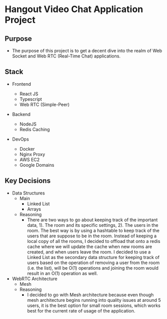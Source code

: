 # Hangout Video Chat Application Project

## Purpose

- The purpose of this project is to get a decent dive into the realm of Web Socket and Web RTC (Real-Time Chat) applications.

## Stack

- Frontend

  - React JS
  - Typescript
  - Web RTC (Simple-Peer)

- Backend
  - NodeJS
  - Redis Caching
- DevOps
  - Docker
  - Nginx Proxy
  - AWS EC2
  - Google Domains

## Key Decisions

- Data Structures
  - Main
    - Linked List
    - Arrays
  - Reasoning
    - There are two ways to go about keeping track of the important data, 1). The room and its specific settings, 2). The users in the room. The best way is by using a hashtable to keep track of the users that are suppose to be in the room. Instead of keeping a local copy of all the rooms, I decided to offload that onto a redis cache where we will update the cache when new rooms are created, and when users leave the room. I decided to use a Linked List as the secondary data structure for keeping track of users based on the operation of removing a user from the room (i.e. the list), will be O(1) operations and joining the room would result in an O(1) operation as well.
- WebRTC Architecture
  - Mesh
  - Reasoning
    - I decided to go with Mesh architecture because even though mesh architecture begins running into quality issues at around 5 users, it is the best option for small room sessions, which works best for the current rate of usage of the application.
